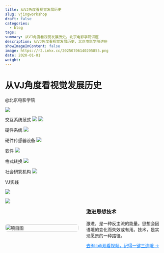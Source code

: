 ```yaml
---
title: 从VJ角度看视觉发展历史
slug: vjingworkshop
draft: false
categories:
  - blog
tags:
summary: 从VJ角度看视觉发展历史，北京电影学院讲座
description: 从VJ角度看视觉发展历史，北京电影学院讲座
showImageInContent: false
image: https://r2.inkx.cc/20250706140205855.png
date: 2020-01-01
weight:
---
```

# 从VJ角度看视觉发展历史
@北京电影学院

![](https://r2.inkx.cc/8645ca.png)




交互系统范式
![](https://r2.inkx.cc/3169ec.png)
![](https://r2.inkx.cc/866f67.png)

硬件系统
![](https://r2.inkx.cc/08e9d1.png)

硬件传感器设备
![](https://r2.inkx.cc/9dc4a2.png)

软件
![](https://r2.inkx.cc/0b476d.png)

格式转换
![](https://r2.inkx.cc/ab5598.png)


社会研究机构
![](https://r2.inkx.cc/60f9d5.png)

VJ实践

![](https://r2.inkx.cc/94cf2d.png)

![](https://r2.inkx.cc/f93976.png)



<div style="display: flex; gap: 24px; align-items: center; margin-bottom: 32px;">
  <div style="flex: 1;">
    <img src="https://r2.inkx.cc/20250706140205855.png" alt="项目图" style="width:100%; border-radius:8px;" />
  </div>
  <div style="flex: 1;">
    <h3 style="margin-top: 0;">激进思想技术</h3>
    <p style="margin: 0 0 12px;">激进，是一种反主流的能量。思想会因语境的变化而失效或有用。技术，是实现愿景的一种路径。
    </p>
    <a href="https://space.bilibili.com/10830102" style="color: #007BFF; text-decoration: underline;">去Bilibili观看视频，记得一键三连哦 →</a>
  </div>
</div>
